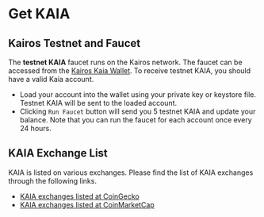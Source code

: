 # Get KAIA

## Kairos Testnet and Faucet <a id="kairos-testnet-and-faucet"></a>

The **testnet KAIA** faucet runs on the Kairos network. The faucet can be accessed from the [Kairos Kaia Wallet](https://baobab.wallet.klaytn.foundation). To receive testnet KAIA, you should have a valid Kaia account.

* Load your account into the wallet using your private key or keystore file. Testnet KAIA will be sent to the loaded account. 
* Clicking `Run Faucet` button will send you 5 testnet KAIA and update your balance. Note that you can run the faucet for each account once every 24 hours.

## KAIA Exchange List <a id="kaia-exchange-list"></a>

KAIA is listed on various exchanges.  Please find the list of KAIA exchanges through the following links.

- [KAIA exchanges listed at CoinGecko](https://www.coingecko.com/en/coins/klay#markets)
- [KAIA exchanges listed at CoinMarketCap](https://coinmarketcap.com/currencies/klaytn/markets/)


